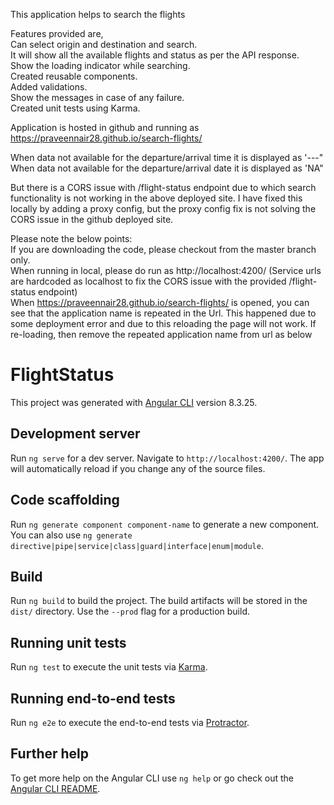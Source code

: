 










This application helps to search the flights <br />

Features provided are, <br />
Can select origin and destination and search.<br />
It will show all the available flights and status as per the API response.<br />
Show the loading indicator while searching.<br />
Created reusable components.<br />
Added validations.<br />
Show the messages in case of any failure.<br />
Created unit tests using Karma.<br />

Application is hosted in github and running as https://praveennair28.github.io/search-flights/ <br />

When data not available for the departure/arrival time it is displayed as '---" <br />
When data not available for the departure/arrival date it is displayed as 'NA" <br />

But there is a CORS issue with /flight-status endpoint due to which search functionality is not working in the above deployed site. I have fixed this locally by adding a proxy config, but the proxy config fix is not solving the CORS issue in the github deployed site.

Please note the below points:<br />
If you are downloading the code, please checkout from the master branch only.<br />
When running in local, please do run as http://localhost:4200/  (Service urls are hardcoded as localhost to fix the CORS issue with the provided  /flight-status endpoint)<br />
When https://praveennair28.github.io/search-flights/  is opened, you can see that the application name is repeated in the Url. This happened due to some deployment error and due to this reloading the page will not work. If re-loading, then remove the repeated application name from url as below<br />























# FlightStatus

This project was generated with [Angular CLI](https://github.com/angular/angular-cli) version 8.3.25.

## Development server

Run `ng serve` for a dev server. Navigate to `http://localhost:4200/`. The app will automatically reload if you change any of the source files.

## Code scaffolding

Run `ng generate component component-name` to generate a new component. You can also use `ng generate directive|pipe|service|class|guard|interface|enum|module`.

## Build

Run `ng build` to build the project. The build artifacts will be stored in the `dist/` directory. Use the `--prod` flag for a production build.

## Running unit tests

Run `ng test` to execute the unit tests via [Karma](https://karma-runner.github.io).

## Running end-to-end tests

Run `ng e2e` to execute the end-to-end tests via [Protractor](http://www.protractortest.org/).

## Further help

To get more help on the Angular CLI use `ng help` or go check out the [Angular CLI README](https://github.com/angular/angular-cli/blob/master/README.md).
